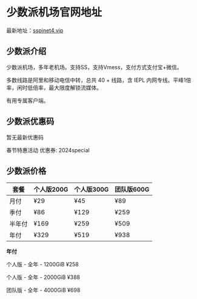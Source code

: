 # 少数派机场官网地址

最新地址：[sspinet4.vip](https://app.spai.lol/#/register?code=004XKI6d)

## 少数派介绍

少数派机场，多年老机场。支持SS，支持Vmess，支付方式支付宝+微信。

多数线路是阿里和移动电信中转，总共 40 + 线路，含 IEPL 内网专线。平峰1倍率，闲时低倍率，最大限度解锁流媒体。

有用专属客户端。

## 少数派优惠码

暂无最新优惠码

春节特惠活动 优惠券:  2024special

## 少数派价格

|套餐|个人版200G|个人版300G|团队版600G|
|----|----|----|----|
|月付|¥29|¥45|¥89|
|季付|¥86|¥129|¥259|
|半年付|¥169|¥259|¥509|
|年付|¥329|¥519|¥938|

**年付**

个人版 - 全年 - 1200GiB ¥258

个人版 - 全年 - 2000GiB ¥388

团队版 - 全年 - 4000GiB ¥698
